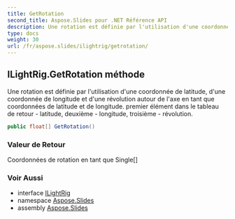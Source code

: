 ```yaml
---
title: GetRotation
second_title: Aspose.Slides pour .NET Référence API
description: Une rotation est définie par l'utilisation d'une coordonnée de latitude, d'une coordonnée de longitude et d'une révolution autour de l'axe en tant que coordonnées de latitude et de longitude. premier élément dans le tableau de retour - latitude, deuxième - longitude, troisième - révolution.
type: docs
weight: 30
url: /fr/aspose.slides/ilightrig/getrotation/
---
```


## ILightRig.GetRotation méthode

Une rotation est définie par l'utilisation d'une coordonnée de latitude, d'une coordonnée de longitude et d'une révolution autour de l'axe en tant que coordonnées de latitude et de longitude. premier élément dans le tableau de retour - latitude, deuxième - longitude, troisième - révolution.

```csharp
public float[] GetRotation()
```

### Valeur de Retour

Coordonnées de rotation en tant que Single[]

### Voir Aussi

* interface [ILightRig](../../ilightrig)
* namespace [Aspose.Slides](../../ilightrig)
* assembly [Aspose.Slides](../../../)

<!-- DO NOT EDIT: généré par xmldocmd pour Aspose.Slides.dll -->